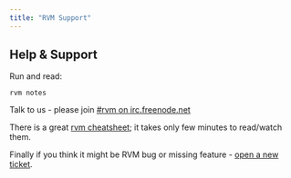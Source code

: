 ```yaml
---
title: "RVM Support"
---
```


## Help & Support

Run and read:

    rvm notes

Talk to us - please join [#rvm on irc.freenode.net](http://webchat.freenode.net/?channels=rvm)

There is a great [rvm cheatsheet](http://cheat.errtheblog.com/s/rvm);
it takes only few minutes to read/watch them.

Finally if you think it might be RVM bug or missing feature -
[open a new ticket](https://github.com/rvm/rvm/issues).
